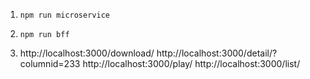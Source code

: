 
1. `npm run microservice`

2. `npm run bff`

3. http://localhost:3000/download/
   http://localhost:3000/detail/?columnid=233
   http://localhost:3000/play/
   http://localhost:3000/list/